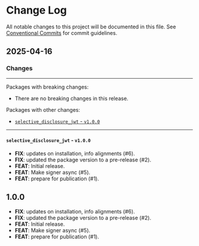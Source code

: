 # Change Log

All notable changes to this project will be documented in this file.
See [Conventional Commits](https://conventionalcommits.org) for commit guidelines.

## 2025-04-16

### Changes

---

Packages with breaking changes:

 - There are no breaking changes in this release.

Packages with other changes:

 - [`selective_disclosure_jwt` - `v1.0.0`](#selective_disclosure_jwt---v110)

---

#### `selective_disclosure_jwt` - `v1.0.0`

 - **FIX**: updates on installation, info alignments (#6).
 - **FIX**: updated the package version to a pre-release (#2).
 - **FEAT**: Initial release.
 - **FEAT**: Make signer async (#5).
 - **FEAT**: prepare for publication (#1).

## 1.0.0

 - **FIX**: updates on installation, info alignments (#6).
 - **FIX**: updated the package version to a pre-release (#2).
 - **FEAT**: Initial release.
 - **FEAT**: Make signer async (#5).
 - **FEAT**: prepare for publication (#1).